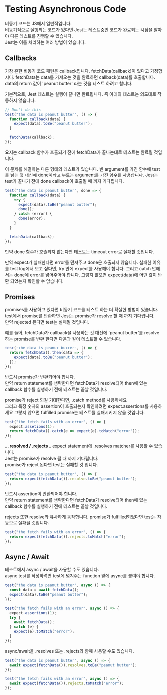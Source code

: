 # Testing Asynchronous Code

비동기 코드는 JS에서 일반적입니다.  
비동기적으로 실행되는 코드가 있다면 Jest는 테스트중인 코드가 완료되는 시점을 알아야 다른 테스트를 진행할 수 있습니다.  
Jest는 이를 처리하는 여러 방법이 있습니다.

## Callbacks

가장 흔한 비동기 코드 패턴은 callback입니다.
fetchData(callback)이 있다고 가정합시다.
fetchData는 data를 가져오는 것을 완료하면 callback(data)를 호출합니다.
data의 return 값이 'peanut butter' 라는 것을 테스트 하려고 합니다.

기본적으로, Jest 테스트는 실행이 끝나면 완료됩니다.
즉 아래의 테스트는 의도대로 작동하지 않습니다.

```javascript
// Don't do this
test("the data is peanut butter", () => {
  function callback(data) {
    expect(data).toBe("peanut butter");
  }

  fetchData(callback);
});
```

요지는 callback 함수가 호출되기 전에 fetchData가 끝나는대로 테스트는 완료될 것입니다.

이 문제를 해결하는 다른 형태의 테스트가 있습니다.
빈 argument를 가진 함수에 test를 넣는 것 대신에
done이라고 부르는 argument를 가진 함수를 사용합니다.
Jest는 test가 끝나기 전에 done callback이 호출될 때 까지 기다립니다.

```javascript
test("the data is peanut butter", done => {
  function callback(data) {
    try {
      expect(data).toBe("peanut butter");
      done();
    } catch (error) {
      done(error);
    }
  }

  fetchData(callback);
});
```

만약 done 함수가 호출되지 않는다면 테스트는 timeout error로 실패할 것입니다.

만약 expect가 실패한다면 error를 던져주고 done은 호출되지 않습니다.
실패한 이유를 test log에서 보고 싶다면, try 안에 expect를 사용해야 합니다. 그리고 catch 안에서는 done에 error를 넣어주어야 합니다.
그렇지 않으면 expect(data)에 어떤 값이 반환 되었는지 확인할 수 없습니다.

## Promises

promises를 사용하고 있다면 비동기 코드를 테스트 하는 더 확실한 방법이 있습니다.  
test에서 promise를 반환하면 Jest는 promise가 resolve 할 때 까지 기다립니다.  
만약 rejected 된다면 test는 실패될 것입니다.

예를 들어, fetchData가 callback을 사용하는 것 대신에 'peanut butter'를 resolve 하는 promise를 반환 한다면 다음과 같이 테스트할 수 있습니다.

```javascript
test("the data is peanut butter", () => {
  return fetchData().then(data => {
    expect(data).toBe("peanut butter");
  });
});
```

반드시 promise가 반환되어야 합니다.  
만약 return statement를 생략한다면 fetchData가 resolve되어 then에 있는 callback 함수를 실행하기 전에 테스트는 끝날 것입니다.

promise가 reject 되길 기대한다면, .catch method를 사용하세요  
그리고 특정 숫자의 assertion이 호출되는지 확인하려면 expect.assertions를 사용하세요 그렇지 않으면 fulfilled promise는 테스트를 실패시키지 않을 것입니다.

```javascript
test("the fetch fails with an error", () => {
  expect.assetions(1);
  return fetchData().catch(e => expect(e).toMatch("error"));
});
```

**_ .resolved / .rejects _**
expect statement에 .resolves matcher를 사용할 수 있습니다.  
Jest는 promise가 resolve 될 때 까지 기다립니다.  
promise가 reject 된다면 test는 실패할 것 입니다.

```javascript
test("the data is peanut butter", () => {
  return expect(fetchData()).resolve.toBe("peanut butter");
});
```

반드시 assertion이 반환되어야 합니다.  
만약 return statement를 생략한다면 fetchData가 resolve되어 then에 있는 callback 함수를 실행하기 전에 테스트는 끝날 것입니다.

rejects 또한 resolve와 유사하게 동작합니다.
promise가 fulfilled되었다면 test는 자동으로 실패될 것입니다.

```javascript
test("the fetch fails with an error", () => {
  return expect(fetchData()).rejects.toMatch("error");
});
```

## Async / Await

테스트에서 async / await을 사용할 수도 있습니다.  
async test를 작성하려면 test에 넘겨주는 function 앞에 async를 붙여야 합니다.

```javascript
test("the data is peanut butter", async () => {
  const data = await fetchData();
  expect(data).toBe("peanut butter");
});

test("the fetch fails with an error", async () => {
  expect.assertions(1);
  try {
    await fetchData();
  } catch (e) {
    expect(e).toMatch("error");
  }
});
```

async/await을 .resolves 또는 .rejects와 함께 사용할 수도 있습니다.

```javascript
test("the data is peanut butter", async () => {
  await expect(fetchData()).resolves.toBe("peanut butter");
});

test("the fetch fails with an error", async () => {
  await expect(fetchData()).rejects.toMatch("error");
});
```
